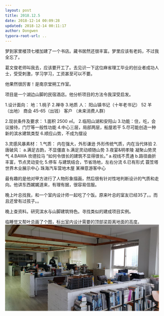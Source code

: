 ```yaml
---
layout: post
title: 2018.12.5
date: 2018-12-14 00:09:28
updated: 2018-12-14 00:11:17
author: Dongwen
typora-root-url: ..
---
```




梦到家里楼顶七楼加建了一个书店。藏书居然还很丰富。梦里应该有老妈，不过我全忘了。

葛文俊老师叫我去，应该要开工了。去见识一下这位麻省理工毕业的创业者成功人士，受受刺激，学习学习，工资甚至可以不要。

他果然很厉害！是南京堂朔工作室。

项目是一个湖边山脚的民宿酒店。他分析项目的方法令我深受启发。

1.设计面向：
地：1.桃子 2.禅寺 3.地质
人：
阳山镇书记（十年老书记） 52 羊 （出地）
商会 45-65（出钱）
客户 （未来消费人群）

2.现状条件及要求：
1.面积 2500 ㎡。
2.临阳山湖和安阳山
3.功能：住，吃，会议接待，门厅等一般性功能
4.中心三层，局部两层，船屋若干
5.尽可能创造一种新的滨水建筑类型
6.顺应山势，不成为摆设

3.灵感风暴素材：
1.气质：
内在强大，外形谦逊
外形传统气质，内在当代体验
2.唐破风：
a.满足古韵，不显僵直
b.满足灵动顺随山势
3.夜宴&明孝陵
凝聚山势灵气
4.BAWA 坎德拉马
“如何令很长的建筑不显得很长。”
a.视线不贯通
b.路径曲折丰富，节点灵动变化
5.停车
与建筑结合，节省场地，左右分流
6.已有形式
蓑笠塔 世界木业展示中心 珠海汽车营地木屋 某禅意游客中心

最有趣的是他对甲方进行了人物形象描画，然后很有针对性地判断设计的气质和走向。他讲东西娓娓道来，有理有据，很容易信服。

晚上叶总找我，和一个室内设计师一起吃了个饭。原来叶总的室友已经35了。。而且还曾有过孩子。。

晚上查资料。研究滨水与山脚建筑特色。寻找类似的建成项目实例。

临睡觉又帮叶总画了个图，标出室内设计需要的顶部梁距离地面的高度。 ![](/img/in-post/p56512662.jpg)
